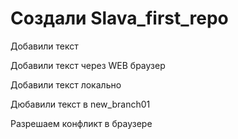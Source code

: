 ﻿# Создали Slava_first_repo

Добавили текст

Добавили текст через WEB браузер

Добавили текст локально

Дюбавили текст в new_branch01

Разрешаем конфликт в браузере
